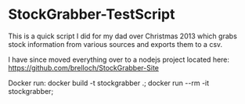 StockGrabber-TestScript
=======================
This is a quick script I did for my dad over Christmas 2013 which grabs stock information from various sources and exports them to a csv.

I have since moved everything over to a nodejs project located here: https://github.com/brelloch/StockGrabber-Site

Docker run: docker build -t stockgrabber .; docker run --rm -it stockgrabber;
